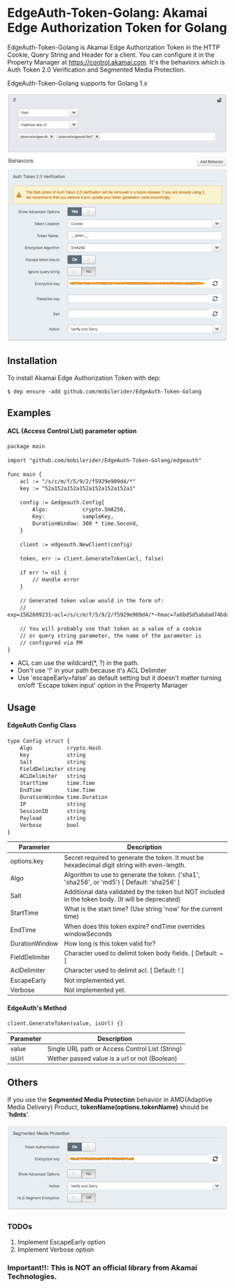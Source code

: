 # EdgeAuth-Token-Golang: Akamai Edge Authorization Token for Golang

EdgeAuth-Token-Golang is Akamai Edge Authorization Token in the HTTP Cookie, Query String and Header for a client.
You can configure it in the Property Manager at https://control.akamai.com.
It's the behaviors which is Auth Token 2.0 Verification and Segmented Media Protection.

EdgeAuth-Token-Golang supports for Golang 1.x

<div style="text-align:center"><img src=https://github.com/AstinCHOI/akamai-asset/blob/master/edgeauth/edgeauth.png?raw=true/></div>


## Installation

To install Akamai Edge Authorization Token with dep:  

```Shell
$ dep ensure -add github.com/mobilerider/EdgeAuth-Token-Golang
```

## Examples
#### ACL (Access Control List) parameter option

```Golang
package main

import "github.com/mobilerider/EdgeAuth-Token-Golang/edgeauth"

func main {
    acl := "/s/c/m/f/5/9/2/f5929e909d4/*"
    key := "52a152a152a152a152a152a152a1"

    config := &edgeauth.Config{
		Algo:           crypto.SHA256,
		Key:            sampleKey,
		DurationWindow: 300 * time.Second,
	}

	client := edgeauth.NewClient(config)

    token, err := client.GenerateToken(acl, false)
    
    if err != nil {
		// Handle error
    }
    
    // Generated token value would in the form of:
    // exp=1562609231~acl=/s/c/m/f/5/9/2/f5929e909d4/*~hmac=7a6bd5d5abdad74bda765b4da67b7ad54b6a4d6ba54d67b4ad76b4

    // You will probably use that token as a value of a cookie 
    // or query string parameter, the name of the parameter is 
    // configured via PM
}

```
* ACL can use the wildcard(\*, ?) in the path.
* Don't use '!' in your path because it's ACL Delimiter
* Use 'escapeEarly=false' as default setting but it doesn't matter turning on/off 'Escape token input' option in the Property Manager


## Usage

#### EdgeAuth Config Class

```Golang
type Config struct {
	Algo           crypto.Hash
	Key            string
	Salt           string
	FieldDelimiter string
	ACLDelimiter   string
	StartTime      time.Time
	EndTime        time.Time
	DurationWindow time.Duration
	IP             string
	SessionID      string
	Payload        string
	Verbose        bool
}
```

| Parameter | Description |
|-----------|-------------|
| options.key | Secret required to generate the token. It must be hexadecimal digit string with even-length. |
| Algo  | Algorithm to use to generate the token. ('sha1', 'sha256', or 'md5') [ Default: 'sha256' ] |
| Salt | Additional data validated by the token but NOT included in the token body. (It will be deprecated) |
| StartTime | What is the start time? (Use string 'now' for the current time) |
| EndTime | When does this token expire? endTime overrides windowSeconds |
| DurationWindow | How long is this token valid for? |
| FieldDelimiter | Character used to delimit token body fields. [ Default: ~ ] |
| AclDelimiter | Character used to delimit acl. [ Default: ! ] |
| EscapeEarly | Not implemented yet. |
| Verbose | Not implemented yet. |


#### EdgeAuth's Method

```Golang
client.GenerateToken(value, isUrl) {}
```

| Parameter | Description |
|-----------|-------------|
| value | Single URL path or Access Control List (String) |
| isUrl | Wether passed value is a url or not (Boolean) |


## Others

If you use the **Segmented Media Protection** behavior in AMD(Adaptive Media Delivery) Product, **tokenName(options.tokenName)** should be '**hdnts**'.

<div style="text-align:center"><img src=https://github.com/AstinCHOI/akamai-asset/blob/master/edgeauth/segmented_media_protection.png?raw=true/></div>

### TODOs

1. Implement EscapeEarly option
2. Implement Verbose option

### Important!!: This is NOT an official library from Akamai Technologies.